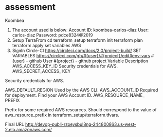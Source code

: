 # assessment
Koombea
1. The account used is below:
Account ID: koombea-carlos-diaz
User: carlos-diaz
Password: pdce8324@2019
2. Setup TerraFrom
cd terraform_setup
terraform init
terraform plan
terraform apply
set variables AWS
3. SignIn Circle-CI
https://circleci.com/docs/2.0/project-build/
SET VARIABLES
https://circleci.com/gh/#{user}/#{project}/edit#env-vars
#{user} - github User
#{project} - github project
Variable Description
AWS_ACCESS_KEY_ID Security credentials for AWS.
AWS_SECRET_ACCESS_
KEY

Security credentials for AWS.

AWS_DEFAULT_REGION Used by the AWS CLI.
AWS_ACCOUNT_ID Required for deployment. Find your AWS Account ID.
AWS_RESOURCE_NAME_
PREFIX

Prefix for some required AWS resources. Should
correspond to the value of aws_resource_prefix in
terraform_setup/terraform.tfvars.

Final URL
http://devop-publi-rzoeysbul8ng-244800863.us-west-2.elb.amazonaws.com/
